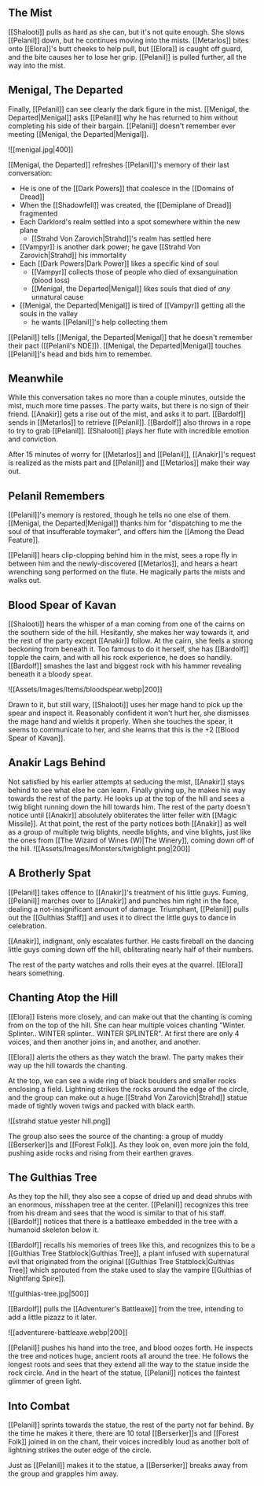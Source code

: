 ## The Mist
[[Shalooti]] pulls as hard as she can, but it's not quite enough. She slows [[Pelanil]] down, but he continues moving into the mists. [[Metarlos]] bites onto [[Elora]]'s butt cheeks to help pull, but [[Elora]] is caught off guard, and the bite causes her to lose her grip. [[Pelanil]] is pulled further, all the way into the mist.

## Menigal, The Departed
Finally, [[Pelanil]] can see clearly the dark figure in the mist. [[Menigal, the Departed|Menigal]] asks [[Pelanil]] why he has returned to him without completing his side of their bargain. [[Pelanil]] doesn't remember ever meeting [[Menigal, the Departed|Menigal]].

![[menigal.jpg|400]]

[[Menigal, the Departed]] refreshes [[Pelanil]]'s memory of their last conversation:
- He is one of the [[Dark Powers]] that coalesce in the [[Domains of Dread]]
- When the [[Shadowfell]] was created, the [[Demiplane of Dread]] fragmented
- Each Darklord's realm settled into a spot somewhere within the new plane
	- [[Strahd Von Zarovich|Strahd]]'s realm has settled here
- [[Vampyr]] is another dark power; he gave [[Strahd Von Zarovich|Strahd]] his immortality
- Each [[Dark Powers|Dark Power]] likes a specific kind of soul
	- [[Vampyr]] collects those of people who died of exsanguination (blood loss)
	- [[Menigal, the Departed|Menigal]] likes souls that died of _any_ unnatural cause
- [[Menigal, the Departed|Menigal]] is tired of [[Vampyr]] getting all the souls in the valley
	- he wants [[Pelanil]]'s help collecting them

[[Pelanil]] tells [[Menigal, the Departed|Menigal]] that he doesn't remember their pact ([[Pelanil's NDE]]). [[Menigal, the Departed|Menigal]] touches [[Pelanil]]'s head and bids him to remember.

## Meanwhile
While this conversation takes no more than a couple minutes, outside the mist, much more time passes. The party waits, but there is no sign of their friend. [[Anakir]] gets a rise out of the mist, and asks it to part. [[Bardolf]] sends in [[Metarlos]] to retrieve [[Pelanil]]. [[Bardolf]] also throws in a rope to try to grab [[Pelanil]]. [[Shalooti]] plays her flute with incredible emotion and conviction.

After 15 minutes of worry for [[Metarlos]] and [[Pelanil]], [[Anakir]]'s request is realized as the mists part and [[Pelanil]] and [[Metarlos]] make their way out.

## Pelanil Remembers
[[Pelanil]]'s memory is restored, though he tells no one else of them. [[Menigal, the Departed|Menigal]] thanks him for "dispatching to me the soul of that insufferable toymaker", and offers him the [[Among the Dead Feature]].

[[Pelanil]] hears clip-clopping behind him in the mist, sees a rope fly in between him and the newly-discovered [[Metarlos]], and hears a heart wrenching song performed on the flute. He magically parts the mists and walks out.

## Blood Spear of Kavan
[[Shalooti]] hears the whisper of a man coming from one of the cairns on the southern side of the hill. Hesitantly, she makes her way towards it, and the rest of the party except [[Anakir]] follow. At the cairn, she feels a strong beckoning from beneath it. Too famous to do it herself, she has [[Bardolf]] topple the cairn, and with all his rock experience, he does so handily. [[Bardolf]] smashes the last and biggest rock with his hammer revealing beneath it a bloody spear.

![[Assets/Images/Items/bloodspear.webp|200]]

Drawn to it, but still wary, [[Shalooti]] uses her mage hand to pick up the spear and inspect it. Reasonably confident it won't hurt her, she dismisses the mage hand and wields it properly. When she touches the spear, it seems to communicate to her, and she learns that this is the +2 [[Blood Spear of Kavan]].

## Anakir Lags Behind
Not satisfied by his earlier attempts at seducing the mist, [[Anakir]] stays behind to see what else he can learn. Finally giving up, he makes his way towards the rest of the party. He looks up at the top of the hill and sees a twig blight running down the hill towards him. The rest of the party doesn't notice until [[Anakir]] absolutely obliterates the litter feller with [[Magic Missile]]. At that point, the rest of the party notices both [[Anakir]] as well as a group of multiple twig blights, needle blights, and vine blights, just like the ones from [[The Wizard of Wines (W)|The Winery]], coming down off of the hill.
![[Assets/Images/Monsters/twigblight.png|200]]

## A Brotherly Spat
[[Pelanil]] takes offence to [[Anakir]]'s treatment of his little guys. Fuming, [[Pelanil]] marches over to [[Anakir]] and punches him right in the face, dealing a not-insignificant amount of damage. Triumphant, [[Pelanil]] pulls out the [[Gulthias Staff]] and uses it to direct the little guys to dance in celebration.

[[Anakir]], indignant, only escalates further. He casts fireball on the dancing little guys coming down off the hill, obliterating nearly half of their numbers.

The rest of the party watches and rolls their eyes at the quarrel. [[Elora]] hears something.

## Chanting Atop the Hill
[[Elora]] listens more closely, and can make out that the chanting is coming from on the top of the hill. She can hear multiple voices chanting "Winter. Splinter.. WINTER splinter.. WINTER SPLINTER". At first there are only 4 voices, and then another joins in, and another, and another.

[[Elora]] alerts the others as they watch the brawl. The party makes their way up the hill towards the chanting.

At the top, we can see a wide ring of black boulders and smaller rocks enclosing a field. Lightning strikes the rocks around the edge of the circle, and the group can make out a huge [[Strahd Von Zarovich|Strahd]] statue made of tightly woven twigs and packed with black earth.

![[strahd statue yester hill.png]]

The group also sees the source of the chanting: a group of muddy [[Berserker]]s and [[Forest Folk]]. As they look on, even more join the fold, pushing aside rocks and rising from their earthen graves.

## The Gulthias Tree
As they top the hill, they also see a copse of dried up and dead shrubs with an enormous, misshapen tree at the center. [[Pelanil]] recognizes this tree from his dream and sees that the wood is similar to that of his staff. [[Bardolf]] notices that there is a battleaxe embedded in the tree with a humanoid skeleton below it.

[[Bardolf]] recalls his memories of trees like this, and recognizes this to be a [[Gulthias Tree Statblock|Gulthias Tree]], a plant infused with supernatural evil that originated from the original [[Gulthias Tree Statblock|Gulthias Tree]] which sprouted from the stake used to slay the vampire [[Gulthias of Nightfang Spire]].

![[gulthias-tree.jpg|500]]

[[Bardolf]] pulls the [[Adventurer's Battleaxe]] from the tree, intending to add a little pizazz to it later. 

![[adventurere-battleaxe.webp|200]]

[[Pelanil]] pushes his hand into the tree, and blood oozes forth. He inspects the tree and notices huge, ancient roots all around the tree. He follows the longest roots and sees that they extend all the way to the statue inside the rock circle. And in the heart of the statue, [[Pelanil]] notices the faintest glimmer of green light.

## Into Combat
[[Pelanil]] sprints towards the statue, the rest of the party not far behind. By the time he makes it there, there are 10 total [[Berserker]]s and [[Forest Folk]] joined in on the chant, their voices incredibly loud as another bolt of lightning strikes the outer edge of the circle.

Just as [[Pelanil]] makes it to the statue, a [[Berserker]] breaks away from the group and grapples him away.